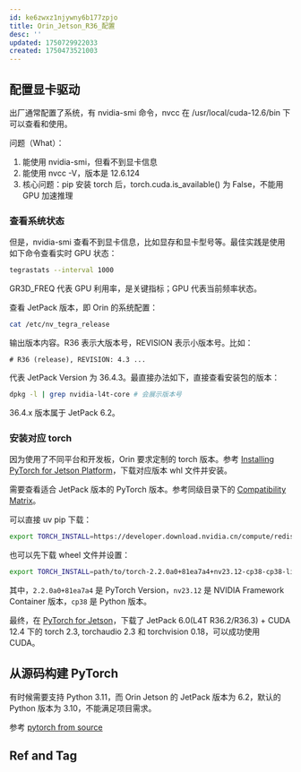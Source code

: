 ```yaml
---
id: ke6zwxz1njywny6b177zpjo
title: Orin_Jetson_R36_配置
desc: ''
updated: 1750729922033
created: 1750473521003
---
```


## 配置显卡驱动

出厂通常配置了系统，有 nvidia-smi 命令，nvcc 在 /usr/local/cuda-12.6/bin 下可以查看和使用。

问题（What）：
1. 能使用 nvidia-smi，但看不到显卡信息
2. 能使用 nvcc -V，版本是 12.6.124
3. 核心问题：pip 安装 torch 后，torch.cuda.is_available() 为 False，不能用 GPU 加速推理

### 查看系统状态

但是，nvidia-smi 查看不到显卡信息，比如显存和显卡型号等。最佳实践是使用如下命令查看实时 GPU 状态：

```bash
tegrastats --interval 1000
```

GR3D_FREQ 代表 GPU 利用率，是关键指标；GPU 代表当前频率状态。

查看 JetPack 版本，即 Orin 的系统配置：

```bash
cat /etc/nv_tegra_release
```

输出版本内容。R36 表示大版本号，REVISION 表示小版本号。比如：

```
# R36 (release), REVISION: 4.3 ...
```

代表 JetPack Version 为 36.4.3。最直接办法如下，直接查看安装包的版本：

```bash
dpkg -l | grep nvidia-l4t-core # 会展示版本号
```

36.4.x 版本属于 JetPack 6.2。

### 安装对应 torch

因为使用了不同平台和开发板，Orin 要求定制的 torch 版本。参考 [Installing PyTorch for Jetson Platform](https://docs.nvidia.com/deeplearning/frameworks/install-pytorch-jetson-platform/index.html)，下载对应版本 whl 文件并安装。

需要查看适合 JetPack 版本的 PyTorch 版本。参考同级目录下的 [Compatibility Matrix](https://docs.nvidia.com/deeplearning/frameworks/install-pytorch-jetson-platform-release-notes/pytorch-jetson-rel.html#pytorch-jetson-rel)。

可以直接 uv pip 下载：

```bash
export TORCH_INSTALL=https://developer.download.nvidia.cn/compute/redist/jp/v511/pytorch/torch-2.0.0+nv23.05-cp38-cp38-linux_aarch64.whl
```

也可以先下载 wheel 文件并设置：

```bash
export TORCH_INSTALL=path/to/torch-2.2.0a0+81ea7a4+nv23.12-cp38-cp38-linux_aarch64.whl
```

其中，`2.2.0a0+81ea7a4` 是 PyTorch Version，`nv23.12` 是 NVIDIA Framework Container 版本，`cp38` 是 Python 版本。

最终，在 [PyTorch for Jetson](https://forums.developer.nvidia.com/t/pytorch-for-jetson/72048)，下载了 JetPack 6.0(L4T R36.2/R36.3) + CUDA 12.4 下的 torch 2.3, torchaudio 2.3 和 torchvision 0.18，可以成功使用 CUDA。

## 从源码构建 PyTorch

有时候需要支持 Python 3.11，而 Orin Jetson 的 JetPack 版本为 6.2，默认的 Python 版本为 3.10，不能满足项目需求。

参考 [pytorch from source](https://github.com/pytorch/pytorch?tab=readme-ov-file#from-source)

## Ref and Tag